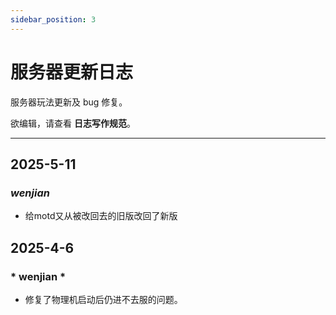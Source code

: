 ```yaml
---
sidebar_position: 3
---
```


# 服务器更新日志

服务器玩法更新及 bug 修复。

欲编辑，请查看 **日志写作规范**。

---

## 2025-5-11
### *wenjian*
* 给motd又从被改回去的旧版改回了新版


## 2025-4-6
### * wenjian *
* 修复了物理机启动后仍进不去服的问题。

